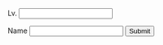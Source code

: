 
<html>
<head>
</head>
<body>
<form action="https://takajo-soft36.github.io/RPG-rogin/rogin.md" method="get">
  Lv.
<input type="text" name="t">
  
  Name
<input type="text" name="h">
<input type="submit">
</form>
</body>
</html>
